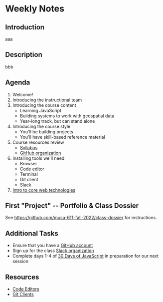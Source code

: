 # Weekly Notes

## Introduction
aaa

## Description
bbb

## Agenda

1. Welcome!
1. Introducing the instructional team
1. Introducing the course content
   * Learning JavaScript
   * Building systems to work with geospatial data
   * Year-long track, but can stand alone
1. Introducing the course style
   * You'll be building projects
   * You'll have skill-based reference material
1. Course resources review
   * [Syllabus](https://github.com/musa-611-fall-2022/course-info)
   * [GitHub organization](https://github.com/musa-611-fall-2022)
1. Installing tools we'll need
   * Browser
   * Code editor
   * Terminal
   * Git client
   * Slack
1. [Intro to core web technologies](https://docs.google.com/presentation/d/1uGfWNW4GCa3nSscfW1Qd43RTILq40TxzMSV55PmatNM/edit?usp=sharing)

## First "Project" -- Portfolio & Class Dossier

See https://github.com/musa-611-fall-2022/class-dossier for instructions.

## Additional Tasks

* Ensure that you have a [GitHub account](https://join.slack.com/t/musa611/signup)
* Sign up for the class [Slack organization](https://join.slack.com/t/musa611/signup)
* Complete days 1-4 of [30 Days of JavaScript](https://github.com/Asabeneh/30-Days-Of-JavaScript) in preparation for our next session

## Resources

* [Code Editors](https://github.com/musa-611-fall-2022/course-info/blob/main/resources/code-editors.md)
* [Git Clients](https://github.com/musa-611-fall-2022/course-info/blob/main/resources/git-clients.md)
